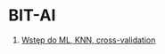 # BIT-AI
1. [Wstęp do ML, KNN, cross-validation](https://github.com/proman3419/BIT-AI/blob/master/1.ipynb)
